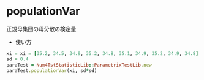 populationVar
=============
正規母集団の母分散の検定量

* 使い方

```ruby
xi = xi = [35.2, 34.5, 34.9, 35.2, 34.8, 35.1, 34.9, 35.2, 34.9, 34.8]
sd = 0.4
paraTest = Num4TstStatisticLib::ParametrixTestLib.new
paraTest.populationVar(xi, sd*sd)
```

